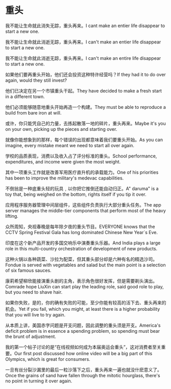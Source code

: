 # 重头

<p><span class="chinese">我不能让生命就此消失无踪，重头再来。</span><span class="english">I cant make an entier life disappear to start a new one.</span></p>

<p><span class="chinese">我不能让生命就此消逝无踪，重头再来。</span><span class="english">I can't make an entier life disappear to start a new one.</span></p>

<p><span class="chinese">我不能让生命就此消逝无踪，重头再来。</span><span class="english">I can't make an entire life disappear to start a new one.</span></p>

<p><span class="chinese">如果他们要再重头开始，他们还会投资这种特许经营吗？</span><span class="english">If they had it to do over again, would they still invest?</span></p>

<p><span class="chinese">他们已决定在另一个市镇重头干起。</span><span class="english">They have decided to make a fresh start in a different town.</span></p>

<p><span class="chinese">他们必须能够随意地重头开始再造一个构建。</span><span class="english">They must be able to reproduce a build from bare iron at will.</span></p>

<p><span class="chinese">或许，你只能凭自己的力量，去拣起散落一地的碎片，重头再来。</span><span class="english">Maybe it's you on your own, picking up the pieces and starting over.</span></p>

<p><span class="chinese">就像你能想象到的那样，每个错误的出现都意味着我们要重头开始。</span><span class="english">As you can imagine, every mistake meant we need to start all over again.</span></p>

<p><span class="chinese">学校的品质表现，消费以及收入占了评分标准的重头。</span><span class="english">School performance, expenditures, and income were given the most weight.</span></p>

<p><span class="chinese">其中一项重头工作就是改善军用医疗直升机的承载能力。</span><span class="english">One of his priorities has been to improve the military's medevac capabilities.</span></p>

<p><span class="chinese">不倒翁是一种底重头轻的玩具﹐以你把它推倒还能自动归正。</span><span class="english">A" daruma" is a toy that, being weighed on the bottom, rights itself if you tip it over.</span></p>

<p><span class="chinese">应用程序服务器管理中间层组件，这些组件负责执行大部分重头任务。</span><span class="english">The app server manages the middle-tier components that perform most of the heavy lifting.</span></p>

<p><span class="chinese">众所周知，央视春晚是每年除夕夜的重头节目。</span><span class="english">EVERYONE knows that the CCTV Spring Festival Gala has long dominated Chinese New Year`s Eve.</span></p>

<p><span class="chinese">印度在这个新产品开发的多国交响乐中演奏重头乐器。</span><span class="english">And India plays a large role in this multi-country orchestration of development of new products.</span></p>

<p><span class="chinese">这种火锅以各种蔬菜、沙拉为配菜，但其重头部分却是六种有名的精选沙司。</span><span class="english">Fondue is served with vegetables and salad but the main point is a selection of six famous sauces.</span></p>

<p><span class="chinese">康莉希望柳欣能接演重头剧的主角，表示角色很好发挥，但是需要剃头演出。</span><span class="english">Comrade hope LiuXin can start play the leading role, said good role to play, but you need to shave hair.</span></p>

<p><span class="chinese">如果你失败，是的，你的确有失败的可能，至少你能有较高的活下去、重头再来的机会。</span><span class="english">Yet if you fail, which you might, at least there is a higher probability that you will live to try again.</span></p>

<p><span class="chinese">从本质上讲，美国赤字问题是开支问题，因此调整的重头须是开支。</span><span class="english">America's deficit problem is in essence a spending problem, so spending must bear the brunt of adjustment.</span></p>

<p><span class="chinese">我的第一个帖子讨论的是“在线视频如何成为本届奥运会重头”，这对消费者至关重要。</span><span class="english">Our first post discussed how online video will be a big part of this Olympics, which is great for consumers.</span></p>

<p><span class="chinese">一旦有丝分裂沙漏里的最后一粒沙落下之后，重头再来一遍也就没什麽意义了。</span><span class="english">Once the grains of sand have fallen through the mitotic hourglass, there's no point in turning it over again.</span></p>

